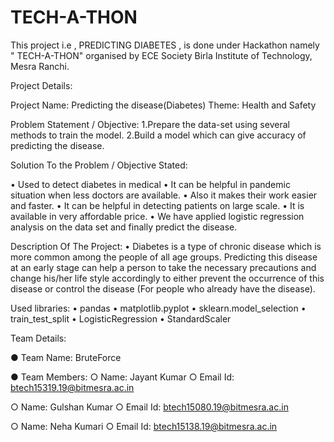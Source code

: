 # TECH-A-THON

This project i.e , PREDICTING DIABETES , is done under Hackathon namely " TECH-A-THON" organised by ECE Society Birla Institute of Technology, Mesra Ranchi.


Project Details:

Project Name: Predicting the disease(Diabetes)
Theme: 	Health and Safety	



Problem Statement / Objective: 
1.Prepare the data-set using several methods to train the model.
2.Build a model which can give accuracy of predicting the disease.


Solution To the Problem / Objective Stated:

•	Used to detect diabetes in medical
•	It can be helpful in pandemic situation when less doctors are available. 
•	Also it makes their work easier and faster.
•	It can be helpful in detecting patients on large scale.
•	It is available in very affordable price.
•	We have applied logistic regression analysis on the data set and finally predict the disease.


Description Of The Project:
•	Diabetes is a type of chronic disease which is more common among the people of all age groups. Predicting this disease at an early stage can help a person to take the necessary precautions and change his/her life style accordingly to either prevent the occurrence of this disease or control the disease (For people who already have the disease). 



Used libraries:
•	pandas
•	matplotlib.pyplot 
•	 sklearn.model_selection 
•	 train_test_split
•	 LogisticRegression
•	StandardScaler



Team Details:

●	Team Name: BruteForce

●	Team Members:
○	Name:		Jayant Kumar
○	Email Id:		btech15319.19@bitmesra.ac.in

○	Name: 		Gulshan Kumar
○	Email Id:		btech15080.19@bitmesra.ac.in

○	Name: 		Neha Kumari
○	Email Id:		btech15138.19@bitmesra.ac.in
